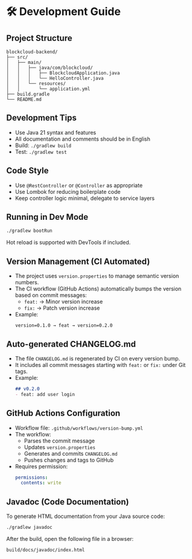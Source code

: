 # 🛠 Development Guide

## Project Structure
```
blockcloud-backend/
├── src/
│   ├── main/
│   │   ├── java/com/blockcloud/
│   │   │   ├── BlockcloudApplication.java
│   │   │   └── HelloController.java
│   │   └── resources/
│   │       └── application.yml
├── build.gradle
└── README.md
```

## Development Tips
- Use Java 21 syntax and features
- All documentation and comments should be in English
- Build: `./gradlew build`
- Test: `./gradlew test`

## Code Style
- Use `@RestController` or `@Controller` as appropriate
- Use Lombok for reducing boilerplate code
- Keep controller logic minimal, delegate to service layers

## Running in Dev Mode
```bash
./gradlew bootRun
```
Hot reload is supported with DevTools if included.

## Version Management (CI Automated)

- The project uses `version.properties` to manage semantic version numbers.
- The CI workflow (GitHub Actions) automatically bumps the version based on commit messages:
  - `feat:` → Minor version increase
  - `fix:` → Patch version increase
- Example:
  ```
  version=0.1.0 → feat → version=0.2.0
  ```

## Auto-generated CHANGELOG.md

- The file `CHANGELOG.md` is regenerated by CI on every version bump.
- It includes all commit messages starting with `feat:` or `fix:` under Git tags.
- Example:
  ```md
  ## v0.2.0
  - feat: add user login
  ```

## GitHub Actions Configuration

- Workflow file: `.github/workflows/version-bump.yml`
- The workflow:
  - Parses the commit message
  - Updates `version.properties`
  - Generates and commits `CHANGELOG.md`
  - Pushes changes and tags to GitHub
- Requires permission:
  ```yaml
  permissions:
    contents: write
  ```

## Javadoc (Code Documentation)

To generate HTML documentation from your Java source code:

```bash
./gradlew javadoc
```
After the build, open the following file in a browser:

```bash
build/docs/javadoc/index.html
```